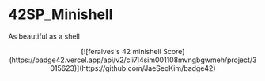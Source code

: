 # 42SP_Minishell
As beautiful as a shell

<div align="center">
 [![feralves's 42 minishell Score](https://badge42.vercel.app/api/v2/cli7l4sim001108mvngbgwmeh/project/3015623)](https://github.com/JaeSeoKim/badge42)
</div>
